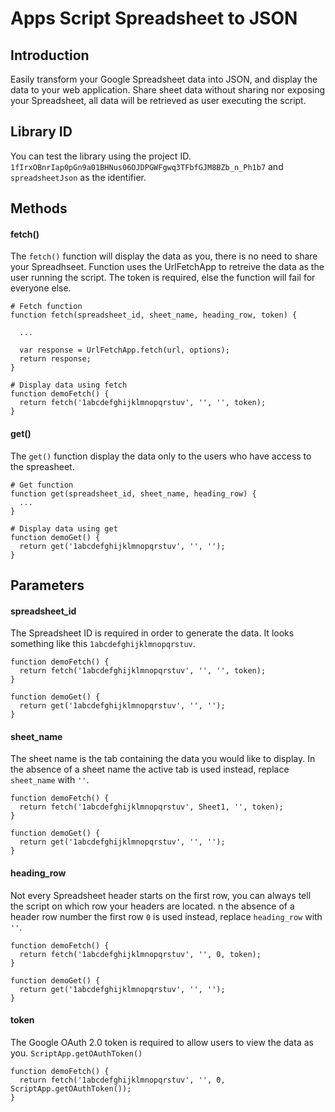 # Apps Script Spreadsheet to JSON

## Introduction
Easily transform your Google Spreadsheet data into JSON, and display the data to your web application. Share sheet data without sharing nor exposing your Spreadsheet, all data will be retrieved as user executing the script.

## Library ID
You can test the library using the project ID.
`1fIrxOBnrIap0pGn9a01BHNus06OJDPGWFgwq3TFbfGJM8BZb_n_Ph1b7` and `spreadsheetJson` as the identifier.

## Methods
#### fetch()
The `fetch()` function will display the data as you, there is no need to share your Spreadhseet. Function uses the UrlFetchApp to retreive the data as the user running the script. The token is required, else the function will fail for everyone else.
```
# Fetch function
function fetch(spreadsheet_id, sheet_name, heading_row, token) {

  ...

  var response = UrlFetchApp.fetch(url, options);
  return response;
}
```

```
# Display data using fetch
function demoFetch() {
  return fetch('1abcdefghijklmnopqrstuv', '', '', token);
}
```

#### get()
The `get()` function display the data only to the users who have access to the spreasheet.
```
# Get function
function get(spreadsheet_id, sheet_name, heading_row) {
  ...
}
```

```
# Display data using get
function demoGet() {
  return get('1abcdefghijklmnopqrstuv', '', '');
}
```

## Parameters
#### spreadsheet_id 
The Spreadsheet ID is required in order to generate the data. It looks something like this `1abcdefghijklmnopqrstuv`.
```
function demoFetch() {
  return fetch('1abcdefghijklmnopqrstuv', '', '', token);
}
```
```
function demoGet() {
  return get('1abcdefghijklmnopqrstuv', '', '');
}
```

#### sheet_name
The sheet name is the tab containing the data you would like to display. In the absence of a sheet name the active tab is used instead, replace `sheet_name` with `''`.
```
function demoFetch() {
  return fetch('1abcdefghijklmnopqrstuv', Sheet1, '', token);
}
```
```
function demoGet() {
  return get('1abcdefghijklmnopqrstuv', '', '');
}
```

#### heading_row
Not every Spreadsheet header starts on the first row, you can always tell the script on which row your headers are located. n the absence of a header row number the first row `0` is used instead, replace `heading_row` with `''`.
```
function demoFetch() {
  return fetch('1abcdefghijklmnopqrstuv', '', 0, token);
}
```
```
function demoGet() {
  return get('1abcdefghijklmnopqrstuv', '', '');
}
```

#### token
The Google OAuth 2.0 token is required to allow users to view the data as you.
`ScriptApp.getOAuthToken()`

```
function demoFetch() {
  return fetch('1abcdefghijklmnopqrstuv', '', 0, ScriptApp.getOAuthToken());
}
```
